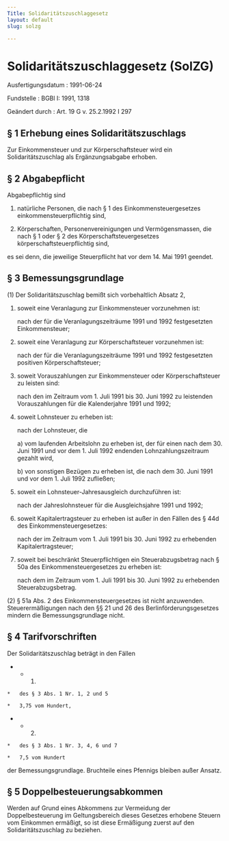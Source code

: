 ```yaml
---
Title: Solidaritätszuschlaggesetz
layout: default
slug: solzg

---
```


# Solidaritätszuschlaggesetz (SolZG)

Ausfertigungsdatum
:   1991-06-24

Fundstelle
:   BGBl I: 1991, 1318

Geändert durch
:   Art. 19 G v. 25.2.1992 I 297


## § 1 Erhebung eines Solidaritätszuschlags

Zur Einkommensteuer und zur Körperschaftsteuer wird ein
Solidaritätszuschlag als Ergänzungsabgabe erhoben.


## § 2 Abgabepflicht

Abgabepflichtig sind

1.  natürliche Personen, die nach § 1 des Einkommensteuergesetzes
    einkommensteuerpflichtig sind,


2.  Körperschaften, Personenvereinigungen und Vermögensmassen, die nach §
    1 oder § 2 des Körperschaftsteuergesetzes körperschaftsteuerpflichtig
    sind,



es sei denn, die jeweilige Steuerpflicht hat vor dem 14. Mai 1991
geendet.


## § 3 Bemessungsgrundlage

(1) Der Solidaritätszuschlag bemißt sich vorbehaltlich Absatz 2,

1.  soweit eine Veranlagung zur Einkommensteuer vorzunehmen ist:

    nach der für die Veranlagungszeiträume 1991 und 1992 festgesetzten
    Einkommensteuer;


2.  soweit eine Veranlagung zur Körperschaftsteuer vorzunehmen ist:

    nach der für die Veranlagungszeiträume 1991 und 1992 festgesetzten
    positiven Körperschaftsteuer;


3.  soweit Vorauszahlungen zur Einkommensteuer oder Körperschaftsteuer zu
    leisten sind:

    nach den im Zeitraum vom 1. Juli 1991 bis 30. Juni 1992 zu leistenden
    Vorauszahlungen für die Kalenderjahre 1991 und 1992;


4.  soweit Lohnsteuer zu erheben ist:

    nach der Lohnsteuer, die

    a)  vom laufenden Arbeitslohn zu erheben ist, der für einen nach dem 30.
        Juni 1991 und vor dem 1. Juli 1992 endenden Lohnzahlungszeitraum
        gezahlt wird,


    b)  von sonstigen Bezügen zu erheben ist, die nach dem 30. Juni 1991 und
        vor dem 1. Juli 1992 zufließen;





5.  soweit ein Lohnsteuer-Jahresausgleich durchzuführen ist:

    nach der Jahreslohnsteuer für die Ausgleichsjahre 1991 und 1992;


6.  soweit Kapitalertragsteuer zu erheben ist außer in den Fällen des §
    44d des Einkommensteuergesetzes:

    nach der im Zeitraum vom 1. Juli 1991 bis 30. Juni 1992 zu erhebenden
    Kapitalertragsteuer;


7.  soweit bei beschränkt Steuerpflichtigen ein Steuerabzugsbetrag nach §
    50a des Einkommensteuergesetzes zu erheben ist:

    nach dem im Zeitraum vom 1. Juli 1991 bis 30. Juni 1992 zu erhebenden
    Steuerabzugsbetrag.




(2) § 51a Abs. 2 des Einkommensteuergesetzes ist nicht anzuwenden.
Steuerermäßigungen nach den §§ 21 und 26 des Berlinförderungsgesetzes
mindern die Bemessungsgrundlage nicht.


## § 4 Tarifvorschriften

Der Solidaritätszuschlag beträgt in den Fällen

*    *   1.

    *   des § 3 Abs. 1 Nr. 1, 2 und 5

    *   3,75 vom Hundert,


*    *   2.

    *   des § 3 Abs. 1 Nr. 3, 4, 6 und 7

    *   7,5 vom Hundert



der Bemessungsgrundlage. Bruchteile eines Pfennigs bleiben außer
Ansatz.


## § 5 Doppelbesteuerungsabkommen

Werden auf Grund eines Abkommens zur Vermeidung der Doppelbesteuerung
im Geltungsbereich dieses Gesetzes erhobene Steuern vom Einkommen
ermäßigt, so ist diese Ermäßigung zuerst auf den Solidaritätszuschlag
zu beziehen.


